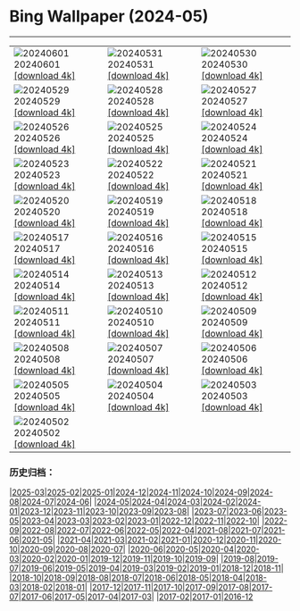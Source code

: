# Bing Wallpaper (2024-05)
**************

<table><tr><td><img class="wallpaper" src="https://www.bing.com/th?id=OHR.PrideMonthSF_FR-FR1847983334_1920x1080.jpg" alt="20240601"> 20240601 <a href="https://www.bing.com/th?id=OHR.PrideMonthSF_FR-FR1847983334_UHD.jpg">[download 4k]</a></td><td><img class="wallpaper" src="https://www.bing.com/th?id=OHR.YorkshireDalesNP_FR-FR1030266814_1920x1080.jpg" alt="20240531"> 20240531 <a href="https://www.bing.com/th?id=OHR.YorkshireDalesNP_FR-FR1030266814_UHD.jpg">[download 4k]</a></td><td><img class="wallpaper" src="https://www.bing.com/th?id=OHR.Everglades90th_FR-FR1353947188_1920x1080.jpg" alt="20240530"> 20240530 <a href="https://www.bing.com/th?id=OHR.Everglades90th_FR-FR1353947188_UHD.jpg">[download 4k]</a></td></tr><tr><td><img class="wallpaper" src="https://www.bing.com/th?id=OHR.MullOtter_FR-FR1221177605_1920x1080.jpg" alt="20240529"> 20240529 <a href="https://www.bing.com/th?id=OHR.MullOtter_FR-FR1221177605_UHD.jpg">[download 4k]</a></td><td><img class="wallpaper" src="https://www.bing.com/th?id=OHR.MeteoraMonastery_FR-FR1071148697_1920x1080.jpg" alt="20240528"> 20240528 <a href="https://www.bing.com/th?id=OHR.MeteoraMonastery_FR-FR1071148697_UHD.jpg">[download 4k]</a></td><td><img class="wallpaper" src="https://www.bing.com/th?id=OHR.Guiana_FR-FR0757423981_1920x1080.jpg" alt="20240527"> 20240527 <a href="https://www.bing.com/th?id=OHR.Guiana_FR-FR0757423981_UHD.jpg">[download 4k]</a></td></tr><tr><td><img class="wallpaper" src="https://www.bing.com/th?id=OHR.MonacoGP_FR-FR9314919538_1920x1080.jpg" alt="20240526"> 20240526 <a href="https://www.bing.com/th?id=OHR.MonacoGP_FR-FR9314919538_UHD.jpg">[download 4k]</a></td><td><img class="wallpaper" src="https://www.bing.com/th?id=OHR.MoroccoBenhaddou_FR-FR8548629295_1920x1080.jpg" alt="20240525"> 20240525 <a href="https://www.bing.com/th?id=OHR.MoroccoBenhaddou_FR-FR8548629295_UHD.jpg">[download 4k]</a></td><td><img class="wallpaper" src="https://www.bing.com/th?id=OHR.OrdesaNationalPark_FR-FR8382940670_1920x1080.jpg" alt="20240524"> 20240524 <a href="https://www.bing.com/th?id=OHR.OrdesaNationalPark_FR-FR8382940670_UHD.jpg">[download 4k]</a></td></tr><tr><td><img class="wallpaper" src="https://www.bing.com/th?id=OHR.IndianStarTortoise_FR-FR8197500473_1920x1080.jpg" alt="20240523"> 20240523 <a href="https://www.bing.com/th?id=OHR.IndianStarTortoise_FR-FR8197500473_UHD.jpg">[download 4k]</a></td><td><img class="wallpaper" src="https://www.bing.com/th?id=OHR.SnowGumTasmania_FR-FR8041530043_1920x1080.jpg" alt="20240522"> 20240522 <a href="https://www.bing.com/th?id=OHR.SnowGumTasmania_FR-FR8041530043_UHD.jpg">[download 4k]</a></td><td><img class="wallpaper" src="https://www.bing.com/th?id=OHR.MalaysiaTea_FR-FR7897047895_1920x1080.jpg" alt="20240521"> 20240521 <a href="https://www.bing.com/th?id=OHR.MalaysiaTea_FR-FR7897047895_UHD.jpg">[download 4k]</a></td></tr><tr><td><img class="wallpaper" src="https://www.bing.com/th?id=OHR.HoneycombBee_FR-FR7652566648_1920x1080.jpg" alt="20240520"> 20240520 <a href="https://www.bing.com/th?id=OHR.HoneycombBee_FR-FR7652566648_UHD.jpg">[download 4k]</a></td><td><img class="wallpaper" src="https://www.bing.com/th?id=OHR.VernazzaItaly_FR-FR7493796283_1920x1080.jpg" alt="20240519"> 20240519 <a href="https://www.bing.com/th?id=OHR.VernazzaItaly_FR-FR7493796283_UHD.jpg">[download 4k]</a></td><td><img class="wallpaper" src="https://www.bing.com/th?id=OHR.MuseumWhale_FR-FR7280247552_1920x1080.jpg" alt="20240518"> 20240518 <a href="https://www.bing.com/th?id=OHR.MuseumWhale_FR-FR7280247552_UHD.jpg">[download 4k]</a></td></tr><tr><td><img class="wallpaper" src="https://www.bing.com/th?id=OHR.TarangireElephants_FR-FR7017565181_1920x1080.jpg" alt="20240517"> 20240517 <a href="https://www.bing.com/th?id=OHR.TarangireElephants_FR-FR7017565181_UHD.jpg">[download 4k]</a></td><td><img class="wallpaper" src="https://www.bing.com/th?id=OHR.DayOfLight_FR-FR2802585315_1920x1080.jpg" alt="20240516"> 20240516 <a href="https://www.bing.com/th?id=OHR.DayOfLight_FR-FR2802585315_UHD.jpg">[download 4k]</a></td><td><img class="wallpaper" src="https://www.bing.com/th?id=OHR.BlueCityIndia_FR-FR2415111297_1920x1080.jpg" alt="20240515"> 20240515 <a href="https://www.bing.com/th?id=OHR.BlueCityIndia_FR-FR2415111297_UHD.jpg">[download 4k]</a></td></tr><tr><td><img class="wallpaper" src="https://www.bing.com/th?id=OHR.CarlsbadNP_FR-FR1644664306_1920x1080.jpg" alt="20240514"> 20240514 <a href="https://www.bing.com/th?id=OHR.CarlsbadNP_FR-FR1644664306_UHD.jpg">[download 4k]</a></td><td><img class="wallpaper" src="https://www.bing.com/th?id=OHR.NamibiaCanyon_FR-FR1473160217_1920x1080.jpg" alt="20240513"> 20240513 <a href="https://www.bing.com/th?id=OHR.NamibiaCanyon_FR-FR1473160217_UHD.jpg">[download 4k]</a></td><td><img class="wallpaper" src="https://www.bing.com/th?id=OHR.CamargueFlamingos_FR-FR0995673980_1920x1080.jpg" alt="20240512"> 20240512 <a href="https://www.bing.com/th?id=OHR.CamargueFlamingos_FR-FR0995673980_UHD.jpg">[download 4k]</a></td></tr><tr><td><img class="wallpaper" src="https://www.bing.com/th?id=OHR.TexasIndigoBunting_FR-FR9846433348_1920x1080.jpg" alt="20240511"> 20240511 <a href="https://www.bing.com/th?id=OHR.TexasIndigoBunting_FR-FR9846433348_UHD.jpg">[download 4k]</a></td><td><img class="wallpaper" src="https://www.bing.com/th?id=OHR.MisoolRajaAmpat_FR-FR9641192055_1920x1080.jpg" alt="20240510"> 20240510 <a href="https://www.bing.com/th?id=OHR.MisoolRajaAmpat_FR-FR9641192055_UHD.jpg">[download 4k]</a></td><td><img class="wallpaper" src="https://www.bing.com/th?id=OHR.EmirganPark_FR-FR7936573020_1920x1080.jpg" alt="20240509"> 20240509 <a href="https://www.bing.com/th?id=OHR.EmirganPark_FR-FR7936573020_UHD.jpg">[download 4k]</a></td></tr><tr><td><img class="wallpaper" src="https://www.bing.com/th?id=OHR.PortMarseille_FR-FR7677158916_1920x1080.jpg" alt="20240508"> 20240508 <a href="https://www.bing.com/th?id=OHR.PortMarseille_FR-FR7677158916_UHD.jpg">[download 4k]</a></td><td><img class="wallpaper" src="https://www.bing.com/th?id=OHR.LittleDuckling_FR-FR7460969875_1920x1080.jpg" alt="20240507"> 20240507 <a href="https://www.bing.com/th?id=OHR.LittleDuckling_FR-FR7460969875_UHD.jpg">[download 4k]</a></td><td><img class="wallpaper" src="https://www.bing.com/th?id=OHR.TheRoachesPeakDistrict_FR-FR7206874137_1920x1080.jpg" alt="20240506"> 20240506 <a href="https://www.bing.com/th?id=OHR.TheRoachesPeakDistrict_FR-FR7206874137_UHD.jpg">[download 4k]</a></td></tr><tr><td><img class="wallpaper" src="https://www.bing.com/th?id=OHR.SanMiguelAllende_FR-FR6896201862_1920x1080.jpg" alt="20240505"> 20240505 <a href="https://www.bing.com/th?id=OHR.SanMiguelAllende_FR-FR6896201862_UHD.jpg">[download 4k]</a></td><td><img class="wallpaper" src="https://www.bing.com/th?id=OHR.JediMonastery_FR-FR5584493492_1920x1080.jpg" alt="20240504"> 20240504 <a href="https://www.bing.com/th?id=OHR.JediMonastery_FR-FR5584493492_UHD.jpg">[download 4k]</a></td><td><img class="wallpaper" src="https://www.bing.com/th?id=OHR.SonoranSpring_FR-FR5225084633_1920x1080.jpg" alt="20240503"> 20240503 <a href="https://www.bing.com/th?id=OHR.SonoranSpring_FR-FR5225084633_UHD.jpg">[download 4k]</a></td></tr><tr><td><img class="wallpaper" src="https://www.bing.com/th?id=OHR.CratersOfTheMoon_FR-FR1896950585_1920x1080.jpg" alt="20240502"> 20240502 <a href="https://www.bing.com/th?id=OHR.CratersOfTheMoon_FR-FR1896950585_UHD.jpg">[download 4k]</a></td><td></td><td></td></tr></table>

### 历史归档：

|[2025-03](/../2025-03/2025-03.md)|[2025-02](/../2025-02/2025-02.md)|[2025-01](/../2025-01/2025-01.md)|[2024-12](/../2024-12/2024-12.md)|[2024-11](/../2024-11/2024-11.md)|[2024-10](/../2024-10/2024-10.md)|[2024-09](/../2024-09/2024-09.md)|[2024-08](/../2024-08/2024-08.md)|[2024-07](/../2024-07/2024-07.md)|[2024-06](/../2024-06/2024-06.md)|
|[2024-05](/2024-05.md)|[2024-04](/../2024-04/2024-04.md)|[2024-03](/../2024-03/2024-03.md)|[2024-02](/../2024-02/2024-02.md)|[2024-01](/../2024-01/2024-01.md)|[2023-12](/../2023-12/2023-12.md)|[2023-11](/../2023-11/2023-11.md)|[2023-10](/../2023-10/2023-10.md)|[2023-09](/../2023-09/2023-09.md)|[2023-08](/../2023-08/2023-08.md)|
|[2023-07](/../2023-07/2023-07.md)|[2023-06](/../2023-06/2023-06.md)|[2023-05](/../2023-05/2023-05.md)|[2023-04](/../2023-04/2023-04.md)|[2023-03](/../2023-03/2023-03.md)|[2023-02](/../2023-02/2023-02.md)|[2023-01](/../2023-01/2023-01.md)|[2022-12](/../2022-12/2022-12.md)|[2022-11](/../2022-11/2022-11.md)|[2022-10](/../2022-10/2022-10.md)|
|[2022-09](/../2022-09/2022-09.md)|[2022-08](/../2022-08/2022-08.md)|[2022-07](/../2022-07/2022-07.md)|[2022-06](/../2022-06/2022-06.md)|[2022-05](/../2022-05/2022-05.md)|[2022-04](/../2022-04/2022-04.md)|[2021-08](/../2021-08/2021-08.md)|[2021-07](/../2021-07/2021-07.md)|[2021-06](/../2021-06/2021-06.md)|[2021-05](/../2021-05/2021-05.md)|
|[2021-04](/../2021-04/2021-04.md)|[2021-03](/../2021-03/2021-03.md)|[2021-02](/../2021-02/2021-02.md)|[2021-01](/../2021-01/2021-01.md)|[2020-12](/../2020-12/2020-12.md)|[2020-11](/../2020-11/2020-11.md)|[2020-10](/../2020-10/2020-10.md)|[2020-09](/../2020-09/2020-09.md)|[2020-08](/../2020-08/2020-08.md)|[2020-07](/../2020-07/2020-07.md)|
|[2020-06](/../2020-06/2020-06.md)|[2020-05](/../2020-05/2020-05.md)|[2020-04](/../2020-04/2020-04.md)|[2020-03](/../2020-03/2020-03.md)|[2020-02](/../2020-02/2020-02.md)|[2020-01](/../2020-01/2020-01.md)|[2019-12](/../2019-12/2019-12.md)|[2019-11](/../2019-11/2019-11.md)|[2019-10](/../2019-10/2019-10.md)|[2019-09](/../2019-09/2019-09.md)|
|[2019-08](/../2019-08/2019-08.md)|[2019-07](/../2019-07/2019-07.md)|[2019-06](/../2019-06/2019-06.md)|[2019-05](/../2019-05/2019-05.md)|[2019-04](/../2019-04/2019-04.md)|[2019-03](/../2019-03/2019-03.md)|[2019-02](/../2019-02/2019-02.md)|[2019-01](/../2019-01/2019-01.md)|[2018-12](/../2018-12/2018-12.md)|[2018-11](/../2018-11/2018-11.md)|
|[2018-10](/../2018-10/2018-10.md)|[2018-09](/../2018-09/2018-09.md)|[2018-08](/../2018-08/2018-08.md)|[2018-07](/../2018-07/2018-07.md)|[2018-06](/../2018-06/2018-06.md)|[2018-05](/../2018-05/2018-05.md)|[2018-04](/../2018-04/2018-04.md)|[2018-03](/../2018-03/2018-03.md)|[2018-02](/../2018-02/2018-02.md)|[2018-01](/../2018-01/2018-01.md)|
|[2017-12](/../2017-12/2017-12.md)|[2017-11](/../2017-11/2017-11.md)|[2017-10](/../2017-10/2017-10.md)|[2017-09](/../2017-09/2017-09.md)|[2017-08](/../2017-08/2017-08.md)|[2017-07](/../2017-07/2017-07.md)|[2017-06](/../2017-06/2017-06.md)|[2017-05](/../2017-05/2017-05.md)|[2017-04](/../2017-04/2017-04.md)|[2017-03](/../2017-03/2017-03.md)|
|[2017-02](/../2017-02/2017-02.md)|[2017-01](/../2017-01/2017-01.md)|[2016-12](/../2016-12/2016-12.md)